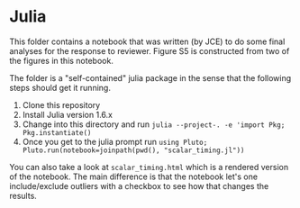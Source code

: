 # Julia

This folder contains a notebook that was written (by JCE) to do some final analyses for the response to reviewer. Figure S5 is constructed from two of the figures in this notebook.

The folder is a "self-contained" julia package in the sense that the following steps should get it running.

1. Clone this repository
2. Install Julia version 1.6.x 
3. Change into this directory and run `julia --project-. -e 'import Pkg; Pkg.instantiate()`
4. Once you get to the julia prompt run `using Pluto; Pluto.run(notebook=joinpath(pwd(), "scalar_timing.jl"))`

You can also take a look at `scalar_timing.html` which is a rendered version of the notebook. The main difference is that the notebook let's one include/exclude outliers with a checkbox to see how that changes the results.